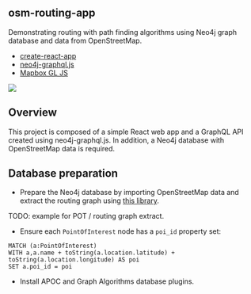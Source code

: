 ## osm-routing-app

Demonstrating routing with path finding algorithms using Neo4j graph database and data from OpenStreetMap.

* [create-react-app](https://github.com/facebook/create-react-app)
* [neo4j-graphql.js](https://grandstack.io/docs/neo4j-graphql-js.html)
* [Mapbox GL JS](https://www.mapbox.com/mapbox-gl-js/api/)


![](img/routing.gif)

## Overview

This project is composed of a simple React web app and a GraphQL API created using neo4j-graphql.js. In addition, a Neo4j database with OpenStreetMap data is required.

## Database preparation

* Prepare the Neo4j database by importing OpenStreetMap data and extract the routing graph using [this library]().

TODO: example for POT / routing graph extract.

* Ensure each `PointOfInterest` node has a `poi_id` property set:

```
MATCH (a:PointOfInterest)
WITH a,a.name + toString(a.location.latitude) + toString(a.location.longitude) AS poi
SET a.poi_id = poi
```

* Install APOC and Graph Algorithms database plugins.

